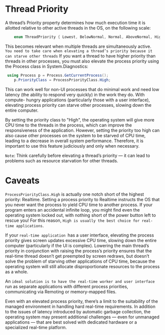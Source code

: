 # Thread Priority
A thread’s Priority property determines how much execution time it is allotted relative to other active threads in the OS, on the following scale:
```c#
    enum ThreadPriority { Lowest, BelowNormal, Normal, AboveNormal, Highest }
```
This becomes relevant when multiple threads are simultaneously active.` You need to take care when elevating a thread’s priority because it can starve other threads`
If you want a thread to have higher priority than threads in other processes, you must also elevate the process priority using the Process class in System.Diagnostics:

```c#
 using Process p = Process.GetCurrentProcess();
    p.PriorityClass = ProcessPriorityClass.High;
```

This can work well for non-UI processes that do minimal work and need low latency (the ability to respond very quickly) in the work they do. With compute- hungry applications (particularly those with a user interface), elevating process priority can starve other processes, slowing down the entire computer.

By setting the priority class to "High", the operating system will give more CPU time to the threads in the process, which can improve the responsiveness of the application. However, setting the priority too high can also cause other processes on the system to be starved of CPU time, leading to a decrease in overall system performance. Therefore, it is important to use this feature judiciously and only when necessary.

`Note`: Think carefully before elevating a thread’s priority — it can lead to problems such as resource starvation for other threads.
# Caveats
`ProcessPriorityClass.High` is actually one notch short of the highest priority: Realtime. Setting a process priority to Realtime instructs the OS that you never want the process to yield CPU time to another process. If your program enters an accidental infinite loop, you might find even the operating system locked out, with nothing short of the power button left to rescue you! For this reason, `High is usually the best choice for real-time applications`.

If your `real-time application `has a user interface, elevating the process priority gives screen updates excessive CPU time, slowing down the entire computer (particularly if the UI is complex). Lowering the main thread’s priority in conjunction with raising the process’s priority ensures that the real-time thread doesn’t get preempted by screen redraws, but doesn’t solve the problem of starving other applications of CPU time, because the operating system will still allocate disproportionate resources to the process as a whole.

An `ideal solution is to have the real-time worker and user interface` run as separate applications with different process priorities, communicating via Remoting or memory-mapped files. 

Even with an elevated process priority, there’s a limit to the suitability of the managed environment in handling hard real-time requirements. In addition to the issues of latency introduced by automatic garbage collection, the operating system may present additional challenges — even for unmanaged applications — that are best solved with dedicated hardware or a specialized real-time platform.